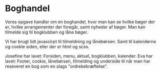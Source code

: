 # Boghandel
Vores opgave handler om en boghandel, hvor man kan se hvilke bøger der er, hvilke arrangementer der foregår, samt nyheder af bøger. Man kan tilmelde sig til bogklubben og låne bøger. 

Vi har brugt lidt javascirpt til tilmeldning og lånebørsen. Samt til kalenderne og cookie siden, eller der er html og scss. 

Josefine har lavet: Forsiden, menu, aktuel, bogklubben, kalender. 
Eva har lavet: Footer, cookie, lånebørsen, tilmelding og underside til når man har reseveret en bog som en slags "ordrebekræftelse". 
